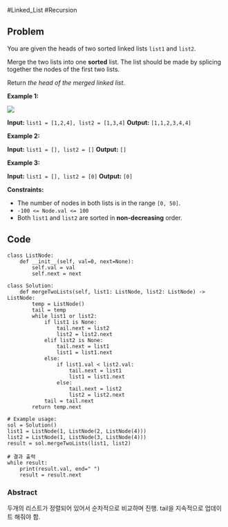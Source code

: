#Linked_List #Recursion 
## Problem
You are given the heads of two sorted linked lists `list1` and `list2`.

Merge the two lists into one **sorted** list. The list should be made by splicing together the nodes of the first two lists.

Return _the head of the merged linked list_.

**Example 1:**

![](https://assets.leetcode.com/uploads/2020/10/03/merge_ex1.jpg)

**Input:** `list1 = [1,2,4], list2 = [1,3,4]`
**Output:** `[1,1,2,3,4,4]`

**Example 2:**

**Input:** `list1 = [], list2 = []`
**Output:** `[]`

**Example 3:**

**Input:** `list1 = [], list2 = [0]`
**Output:** `[0]`

**Constraints:**

- The number of nodes in both lists is in the range `[0, 50]`.
- `-100 <= Node.val <= 100`
- Both `list1` and `list2` are sorted in **non-decreasing** order.
## Code
```run-python
class ListNode:
    def __init__(self, val=0, next=None):
        self.val = val
        self.next = next

class Solution:
    def mergeTwoLists(self, list1: ListNode, list2: ListNode) -> ListNode:
        temp = ListNode()
        tail = temp
        while list1 or list2:
            if list1 is None:
                tail.next = list2
                list2 = list2.next
            elif list2 is None:
                tail.next = list1
                list1 = list1.next
            else:
                if list1.val < list2.val:
                    tail.next = list1
                    list1 = list1.next
                else:
                    tail.next = list2
                    list2 = list2.next
            tail = tail.next
        return temp.next

# Example usage:
sol = Solution()
list1 = ListNode(1, ListNode(2, ListNode(4)))
list2 = ListNode(1, ListNode(3, ListNode(4)))
result = sol.mergeTwoLists(list1, list2)

# 결과 출력
while result:
    print(result.val, end=" ")
    result = result.next

```
### Abstract
두개의 리스트가 정렬되어 있어서 순차적으로 비교하며 진행.
tail을 지속적으로 업데이트 해줘야 함.